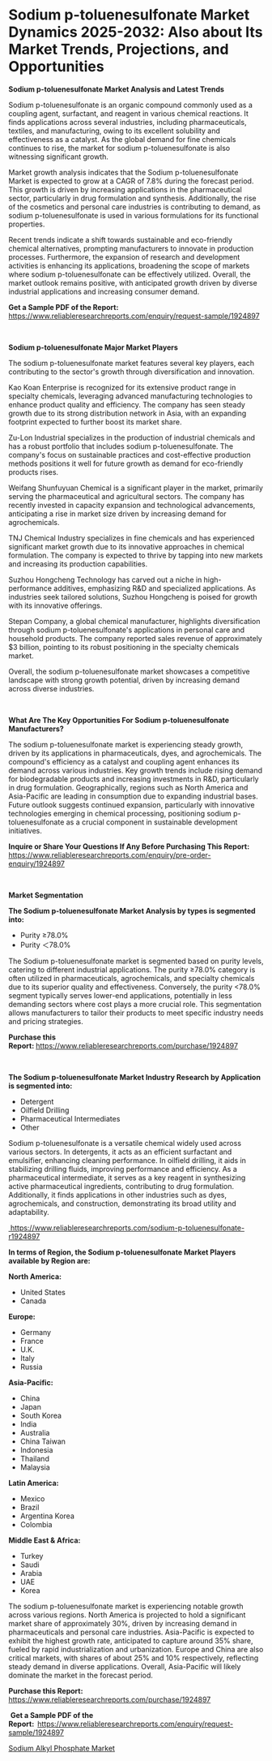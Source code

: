 <p><h1>Sodium p-toluenesulfonate Market Dynamics 2025-2032: Also about Its Market Trends, Projections, and Opportunities</h1></p><p><strong>Sodium p-toluenesulfonate Market Analysis and Latest Trends</strong></p>
<p><p>Sodium p-toluenesulfonate is an organic compound commonly used as a coupling agent, surfactant, and reagent in various chemical reactions. It finds applications across several industries, including pharmaceuticals, textiles, and manufacturing, owing to its excellent solubility and effectiveness as a catalyst. As the global demand for fine chemicals continues to rise, the market for sodium p-toluenesulfonate is also witnessing significant growth.</p><p>Market growth analysis indicates that the Sodium p-toluenesulfonate Market is expected to grow at a CAGR of 7.8% during the forecast period. This growth is driven by increasing applications in the pharmaceutical sector, particularly in drug formulation and synthesis. Additionally, the rise of the cosmetics and personal care industries is contributing to demand, as sodium p-toluenesulfonate is used in various formulations for its functional properties.</p><p>Recent trends indicate a shift towards sustainable and eco-friendly chemical alternatives, prompting manufacturers to innovate in production processes. Furthermore, the expansion of research and development activities is enhancing its applications, broadening the scope of markets where sodium p-toluenesulfonate can be effectively utilized. Overall, the market outlook remains positive, with anticipated growth driven by diverse industrial applications and increasing consumer demand.</p></p>
<p><strong>Get a Sample PDF of the Report:&nbsp;</strong> <a href="https://www.reliableresearchreports.com/enquiry/request-sample/1924897?utm_campaign=2200&utm_medium=2&utm_source=Github&utm_content=ia&utm_term=28032025&utm_id=sodium-p-toluenesulfonate">https://www.reliableresearchreports.com/enquiry/request-sample/1924897</a></p>
<p>&nbsp;</p>
<p><strong>Sodium p-toluenesulfonate Major Market Players</strong></p>
<p><p>The sodium p-toluenesulfonate market features several key players, each contributing to the sector's growth through diversification and innovation. </p><p>Kao Koan Enterprise is recognized for its extensive product range in specialty chemicals, leveraging advanced manufacturing technologies to enhance product quality and efficiency. The company has seen steady growth due to its strong distribution network in Asia, with an expanding footprint expected to further boost its market share.</p><p>Zu-Lon Industrial specializes in the production of industrial chemicals and has a robust portfolio that includes sodium p-toluenesulfonate. The company's focus on sustainable practices and cost-effective production methods positions it well for future growth as demand for eco-friendly products rises.</p><p>Weifang Shunfuyuan Chemical is a significant player in the market, primarily serving the pharmaceutical and agricultural sectors. The company has recently invested in capacity expansion and technological advancements, anticipating a rise in market size driven by increasing demand for agrochemicals.</p><p>TNJ Chemical Industry specializes in fine chemicals and has experienced significant market growth due to its innovative approaches in chemical formulation. The company is expected to thrive by tapping into new markets and increasing its production capabilities.</p><p>Suzhou Hongcheng Technology has carved out a niche in high-performance additives, emphasizing R&D and specialized applications. As industries seek tailored solutions, Suzhou Hongcheng is poised for growth with its innovative offerings.</p><p>Stepan Company, a global chemical manufacturer, highlights diversification through sodium p-toluenesulfonate's applications in personal care and household products. The company reported sales revenue of approximately $3 billion, pointing to its robust positioning in the specialty chemicals market.</p><p>Overall, the sodium p-toluenesulfonate market showcases a competitive landscape with strong growth potential, driven by increasing demand across diverse industries.</p></p>
<p>&nbsp;</p>
<p><strong>What Are The Key Opportunities For Sodium p-toluenesulfonate Manufacturers?</strong></p>
<p><p>The sodium p-toluenesulfonate market is experiencing steady growth, driven by its applications in pharmaceuticals, dyes, and agrochemicals. The compound's efficiency as a catalyst and coupling agent enhances its demand across various industries. Key growth trends include rising demand for biodegradable products and increasing investments in R&D, particularly in drug formulation. Geographically, regions such as North America and Asia-Pacific are leading in consumption due to expanding industrial bases. Future outlook suggests continued expansion, particularly with innovative technologies emerging in chemical processing, positioning sodium p-toluenesulfonate as a crucial component in sustainable development initiatives.</p></p>
<p><strong>Inquire or Share Your Questions If Any Before Purchasing This Report:</strong> <a href="https://www.reliableresearchreports.com/enquiry/pre-order-enquiry/1924897?utm_campaign=2200&utm_medium=2&utm_source=Github&utm_content=ia&utm_term=28032025&utm_id=sodium-p-toluenesulfonate">https://www.reliableresearchreports.com/enquiry/pre-order-enquiry/1924897</a></p>
<p>&nbsp;</p>
<p><strong>Market Segmentation</strong></p>
<p><strong>The Sodium p-toluenesulfonate Market Analysis by types is segmented into:</strong></p>
<p><ul><li>Purity ≥78.0%</li><li>Purity ＜78.0%</li></ul></p>
<p><p>The Sodium p-toluenesulfonate market is segmented based on purity levels, catering to different industrial applications. The purity ≥78.0% category is often utilized in pharmaceuticals, agrochemicals, and specialty chemicals due to its superior quality and effectiveness. Conversely, the purity <78.0% segment typically serves lower-end applications, potentially in less demanding sectors where cost plays a more crucial role. This segmentation allows manufacturers to tailor their products to meet specific industry needs and pricing strategies.</p></p>
<p><strong>Purchase this Report:&nbsp;</strong><a href="https://www.reliableresearchreports.com/purchase/1924897?utm_campaign=2200&utm_medium=2&utm_source=Github&utm_content=ia&utm_term=28032025&utm_id=sodium-p-toluenesulfonate">https://www.reliableresearchreports.com/purchase/1924897</a></p>
<p>&nbsp;</p>
<p><strong>The Sodium p-toluenesulfonate Market Industry Research by Application is segmented into:</strong></p>
<p><ul><li>Detergent</li><li>Oilfield Drilling</li><li>Pharmaceutical Intermediates</li><li>Other</li></ul></p>
<p><p>Sodium p-toluenesulfonate is a versatile chemical widely used across various sectors. In detergents, it acts as an efficient surfactant and emulsifier, enhancing cleaning performance. In oilfield drilling, it aids in stabilizing drilling fluids, improving performance and efficiency. As a pharmaceutical intermediate, it serves as a key reagent in synthesizing active pharmaceutical ingredients, contributing to drug formulation. Additionally, it finds applications in other industries such as dyes, agrochemicals, and construction, demonstrating its broad utility and adaptability.</p></p>
<p><a href="https://www.reliableresearchreports.com/sodium-p-toluenesulfonate-r1924897?utm_campaign=2200&utm_medium=2&utm_source=Github&utm_content=ia&utm_term=28032025&utm_id=sodium-p-toluenesulfonate">&nbsp;https://www.reliableresearchreports.com/sodium-p-toluenesulfonate-r1924897</a></p>
<p><strong>In terms of Region, the Sodium p-toluenesulfonate Market Players available by Region are:</strong></p>
<p>
    <p> <strong> North America: </strong>
        <ul>
            <li>United States</li>
            <li>Canada</li>
        </ul>
        </p> 
    <p> <strong> Europe: </strong>
        <ul>
            <li>Germany</li>
            <li>France</li>
            <li>U.K.</li>
            <li>Italy</li>
            <li>Russia</li>
        </ul>
        </p> 
    <p> <strong> Asia-Pacific: </strong>
        <ul>
            <li>China</li>
            <li>Japan</li>
            <li>South Korea</li>
            <li>India</li>
            <li>Australia</li>
            <li>China Taiwan</li>
            <li>Indonesia</li>
            <li>Thailand</li>
            <li>Malaysia</li>
        </ul>
        </p> 
    <p> <strong> Latin America: </strong>
        <ul>
            <li>Mexico</li>
            <li>Brazil</li>
            <li>Argentina Korea</li>
            <li>Colombia</li>
        </ul>
        </p> 
    <p> <strong> Middle East & Africa: </strong>
        <ul>
            <li>Turkey</li>
            <li>Saudi</li>
            <li>Arabia</li>
            <li>UAE</li>
            <li>Korea</li>
        </ul>
    </p>
    </p>
<p><p>The sodium p-toluenesulfonate market is experiencing notable growth across various regions. North America is projected to hold a significant market share of approximately 30%, driven by increasing demand in pharmaceuticals and personal care industries. Asia-Pacific is expected to exhibit the highest growth rate, anticipated to capture around 35% share, fueled by rapid industrialization and urbanization. Europe and China are also critical markets, with shares of about 25% and 10% respectively, reflecting steady demand in diverse applications. Overall, Asia-Pacific will likely dominate the market in the forecast period.</p></p>
<p><strong>Purchase this Report: </strong><a href="https://www.reliableresearchreports.com/purchase/1924897?utm_campaign=2200&utm_medium=2&utm_source=Github&utm_content=ia&utm_term=28032025&utm_id=sodium-p-toluenesulfonate">https://www.reliableresearchreports.com/purchase/1924897</a></p>
<p>&nbsp;<strong>Get a Sample PDF of the Report:&nbsp;&nbsp;</strong><a href="https://www.reliableresearchreports.com/enquiry/request-sample/1924897?utm_campaign=2200&utm_medium=2&utm_source=Github&utm_content=ia&utm_term=28032025&utm_id=sodium-p-toluenesulfonate">https://www.reliableresearchreports.com/enquiry/request-sample/1924897</a></p>
<p><strong></strong></p>
<p><p><a href="https://github.com/juniordelafrance/Market-Research-Report-List-5/blob/main/sodium-alkyl-phosphate-market.md?utm_campaign=2200&utm_medium=2&utm_source=Github&utm_content=ia&utm_term=28032025&utm_id=sodium-p-toluenesulfonate">Sodium Alkyl Phosphate Market</a></p></p>